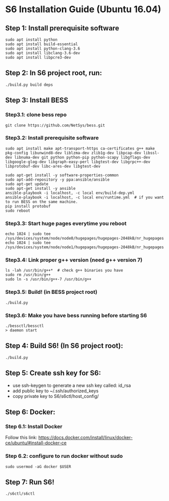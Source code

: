 # S6 Installation Guide (Ubuntu 16.04)
## Step 1: Install prerequisite software
```
sudo apt install python
sudo apt install build-essential
sudo apt install python-clang-3.6
sudo apt install libclang-3.6-dev
sudo apt install libpcre3-dev
```

## Step 2: In S6 project root, run:
```
./build.py build deps
```

## Step 3: Install BESS
### Step3.1: clone bess repo
```
git clone https://github.com/NetSys/bess.git
```

### Step3.2: Install prerequisite software
```
sudo apt install make apt-transport-https ca-certificates g++ make pkg-config libunwind8-dev liblzma-dev zlib1g-dev libpcap-dev libssl-dev libnuma-dev git python python-pip python-scapy libgflags-dev libgoogle-glog-dev libgraph-easy-perl libgtest-dev libgrpc++-dev libprotobuf-dev libc-ares-dev libgtest-dev

sudo apt-get install -y software-properties-common
sudo apt-add-repository -y ppa:ansible/ansible
sudo apt-get update
sudo apt-get install -y ansible
ansible-playbook -i localhost, -c local env/build-dep.yml
ansible-playbook -i localhost, -c local env/runtime.yml  # if you want to run BESS on the same machine.
pip install protobuf
sudo reboot
```

### Step3.3: Start huge pages everytime you reboot
```
echo 1024 | sudo tee /sys/devices/system/node/node0/hugepages/hugepages-2048kB/nr_hugepages
echo 1024 | sudo tee /sys/devices/system/node/node1/hugepages/hugepages-2048kB/nr_hugepages
```

### Step3.4: Link proper g++ version (need g++ version 7)
```
ls -lah /usr/bin/g++*  # check g++ binaries you have
sudo rm /usr/bin/g++ 
sudo ln -s /usr/bin/g++-7 /usr/bin/g++
```

### Step3.5: Build! (in BESS project root)
```
./build.py
```

### Step3.6: Make you have bess running before starting S6
```
./bessctl/bessctl
> daemon start
```

## Step 4: Build S6! (In S6 project root):
```
./build.py
```

## Step 5: Create ssh key for S6:
- use ssh-keygen to generate a new ssh key called: id_rsa
- add public key to ~/.ssh/authorized_keys
- copy private key to S6/s6ctl/host_config/

## Step 6: Docker:
### Step 6.1: Install Docker
Follow this link: <https://docs.docker.com/install/linux/docker-ce/ubuntu/#install-docker-ce>
### Step 6.2: configure to run docker without sudo
```
sudo usermod -aG docker $USER
```

## Step 7: Run S6!
```
./s6ctl/s6ctl
```
